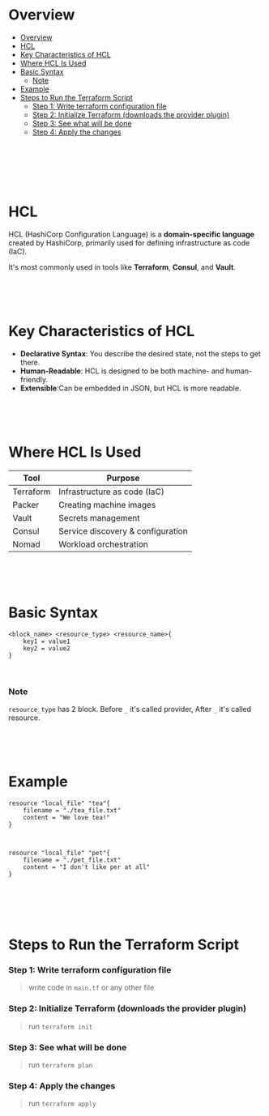 # Overview

- [Overview](#overview)
- [HCL](#hcl)
- [Key Characteristics of HCL](#key-characteristics-of-hcl)
- [Where HCL Is Used](#where-hcl-is-used)
- [Basic Syntax](#basic-syntax)
  - [Note](#note)
- [Example](#example)
- [Steps to Run the Terraform Script](#steps-to-run-the-terraform-script)
  - [Step 1: Write terraform configuration file](#step-1-write-terraform-configuration-file)
  - [Step 2: Initialize Terraform (downloads the provider plugin)](#step-2-initialize-terraform-downloads-the-provider-plugin)
  - [Step 3: See what will be done](#step-3-see-what-will-be-done)
  - [Step 4: Apply the changes](#step-4-apply-the-changes)

&nbsp;

&nbsp;

&nbsp;

# HCL

HCL (HashiCorp Configuration Language) is a **domain-specific language** created by HashiCorp, primarily used for defining infrastructure as code (IaC).

It's most commonly used in tools like **Terraform**, **Consul**, and **Vault**.

&nbsp;

&nbsp;

# Key Characteristics of HCL

- **Declarative Syntax**: You describe the desired state, not the steps to get there.
- **Human-Readable**: HCL is designed to be both machine- and human-friendly.
- **Extensible**:Can be embedded in JSON, but HCL is more readable.

&nbsp;

&nbsp;

# Where HCL Is Used

| Tool      | Purpose                           |
| --------- | --------------------------------- |
| Terraform | Infrastructure as code (IaC)      |
| Packer    | Creating machine images           |
| Vault     | Secrets management                |
| Consul    | Service discovery & configuration |
| Nomad     | Workload orchestration            |

&nbsp;

&nbsp;

# Basic Syntax

```hcl
<block_name> <resource_type> <resource_name>{
    key1 = value1
    key2 = value2
}

```

&nbsp;

### Note

`resource_type` has 2 block. Before `_` it's called provider, After `_` it's called resource.

&nbsp;

&nbsp;

# Example

```hcl
resource "local_file" "tea"{
    filename = "./tea_file.txt"
    content = "We love tea!"
}



resource "local_file" "pet"{
    filename = "./pet_file.txt"
    content = "I don't like per at all"
}


```

&nbsp;

&nbsp;

# Steps to Run the Terraform Script

### Step 1: Write terraform configuration file

> write code in `main.tf` or any other file

### Step 2: Initialize Terraform (downloads the provider plugin)

> run `terraform init`

### Step 3: See what will be done

> run `terraform plan`

### Step 4: Apply the changes

> run `terraform apply`

&nbsp;

&nbsp;

&nbsp;

&nbsp;

&nbsp;
